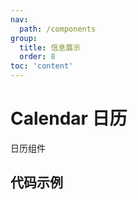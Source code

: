 ```yaml
---
nav:
  path: /components
group:
  title: 信息展示
  order: 8
toc: 'content'
---
```


# Calendar 日历

日历组件

## 代码示例

<code src='pages/Calendar/index'></code>
